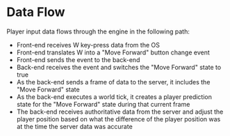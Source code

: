 # Data Flow
Player input data flows through the engine in the following path:
- Front-end receives W key-press data from the OS
- Front-end translates W into a "Move Forward" button change event
- Front-end sends the event to the back-end
- Back-end receives the event and switches the "Move Forward" state to true
- As the back-end sends a frame of data to the server, it includes the
    "Move Forward" state
- As the back-end executes a world tick, it creates a player prediction state
    for the "Move Forward" state during that current frame
- The back-end receives authoritative data from the server and adjust the player
    position based on what the difference of the player position was at the time
    the server data was accurate
